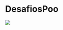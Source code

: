 # DesafiosPoo
[![](https://mermaid.ink/img/pako:eNp9UsFuwjAM_ZUoJ9DoD_QwadIuHJimsdPUi0lMsdbalZtUG4h_X6AQYELkksR-ec_P8c468WhL6xro-1eCWqGt2KQ17zbCaIri2cw5oK7BofnATsXHIPoA9IkNroXJyQMQw4A1-H9EpVkGJa5N1OZ-gmOLekOcU23sycGYOvq5W_huBBjzFMSBTqblIORzsIPYH6I50Cc3joRBF0f-yY3aCbe_r3rpxEW1oTrx37iZjqkMgYDs8aqIghIHgRonqkhiPJpBtpPH6rnFWbzAH1qRvkNNnI2kVl_cgqfR7JsM8LKCq0ZAiNDQFs7Pz-J2ZpOJFsinOTpKVTZssMXKlunoQb8rW_EBB-kDlr_sbBk04syqxHpjyzU0fbrFzifnpyHMUfSUfm1xGtPDNrMd8JfIGbP_AxBm56A?type=png)](https://mermaid.live/edit#pako:eNp9UsFuwjAM_ZUoJ9DoD_QwadIuHJimsdPUi0lMsdbalZtUG4h_X6AQYELkksR-ec_P8c468WhL6xro-1eCWqGt2KQ17zbCaIri2cw5oK7BofnATsXHIPoA9IkNroXJyQMQw4A1-H9EpVkGJa5N1OZ-gmOLekOcU23sycGYOvq5W_huBBjzFMSBTqblIORzsIPYH6I50Cc3joRBF0f-yY3aCbe_r3rpxEW1oTrx37iZjqkMgYDs8aqIghIHgRonqkhiPJpBtpPH6rnFWbzAH1qRvkNNnI2kVl_cgqfR7JsM8LKCq0ZAiNDQFs7Pz-J2ZpOJFsinOTpKVTZssMXKlunoQb8rW_EBB-kDlr_sbBk04syqxHpjyzU0fbrFzifnpyHMUfSUfm1xGtPDNrMd8JfIGbP_AxBm56A)
